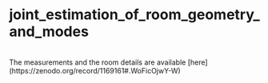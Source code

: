 # joint_estimation_of_room_geometry_and_modes
<br />
The measurements and the room details are available
[here](https://zenodo.org/record/1169161#.WoFicOjwY-W)
 <br />
